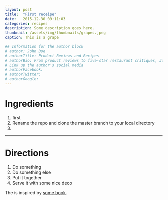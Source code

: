 ```yaml
---
layout: post
title:  "First receipe"
date:   2015-12-30 09:11:03
categories: recipes
description: Some description goes here.
thumbnail: /assets/img/thumbnails/grapes.jpeg
caption: This is a grape

## Information for the author block
# author: John Doe
# authorTitle: Product Reviews and Recipes
# authorBio: From product reviews to five-star restaurant critiques, John Doe's curiosity lends itself well to nearly every topic.
# Link up the author's social media
# authorFacebook:
# authorTwitter:
# authorGoogle:
---
```



# Ingredients

1. first 
2. Rename the repo and clone the master branch to your local directory
3. 

* * *
# Directions

1. Do something
2. Do something else
3. Put it together
4. Serve it with some nice deco




The is inspired by [some book][book].



[book]: http://amazon.com/?title=some_book
